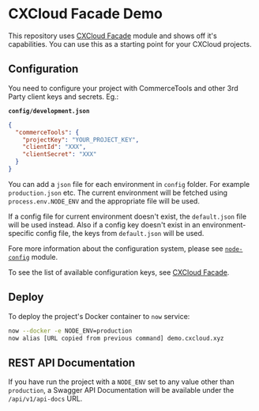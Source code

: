 # CXCloud Facade Demo

This repository uses [CXCloud Facade](https://github.com/cxcloud/cxcloud-facade) module and shows off it's capabilities. You can use this as a starting point for your CXCloud projects.

## Configuration

You need to configure your project with CommerceTools and other 3rd Party client keys and secrets. Eg.:

**`config/development.json`**

``` json
{
  "commerceTools": {
    "projectKey": "YOUR_PROJECT_KEY",
    "clientId": "XXX",
    "clientSecret": "XXX"
  }
}
```

You can add a `json` file for each environment in `config` folder. For example `production.json` etc. The current environment will be fetched using `process.env.NODE_ENV` and the appropriate file will be used.

If a config file for current environment doesn't exist, the `default.json` file will be used instead. Also if a config key doesn't exist in an environment-specific config file, the keys from `default.json` will be used.

Fore more information about the configuration system, please see [`node-config`](https://github.com/lorenwest/node-config) module.

To see the list of available configuration keys, see [CXCloud Facade](https://github.com/cxcloud/cxcloud-facade).

## Deploy

To deploy the project's Docker container to `now` service:

``` sh
now --docker -e NODE_ENV=production
now alias [URL copied from previous command] demo.cxcloud.xyz
```

## REST API Documentation

If you have run the project with a `NODE_ENV` set to any value other than `production`, a Swagger API Documentation will be available under the `/api/v1/api-docs` URL.

